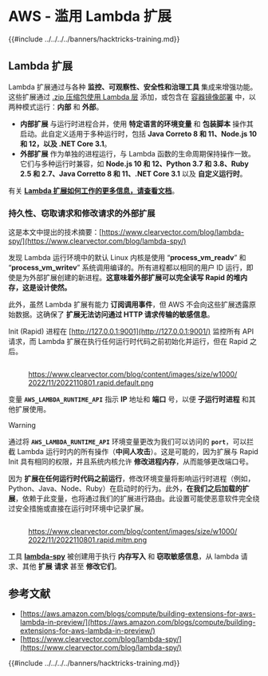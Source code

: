 # AWS - 滥用 Lambda 扩展

{{#include ../../../../banners/hacktricks-training.md}}

## Lambda 扩展

Lambda 扩展通过与各种 **监控、可观察性、安全性和治理工具** 集成来增强功能。这些扩展通过 [.zip 压缩包使用 Lambda 层](https://docs.aws.amazon.com/lambda/latest/dg/configuration-layers.html) 添加，或包含在 [容器镜像部署](https://aws.amazon.com/blogs/compute/working-with-lambda-layers-and-extensions-in-container-images/) 中，以两种模式运行：**内部** 和 **外部**。

- **内部扩展** 与运行时进程合并，使用 **特定语言的环境变量** 和 **包装脚本** 操作其启动。此自定义适用于多种运行时，包括 **Java Correto 8 和 11、Node.js 10 和 12，以及 .NET Core 3.1**。
- **外部扩展** 作为单独的进程运行，与 Lambda 函数的生命周期保持操作一致。它们与多种运行时兼容，如 **Node.js 10 和 12、Python 3.7 和 3.8、Ruby 2.5 和 2.7、Java Corretto 8 和 11、.NET Core 3.1** 以及 **自定义运行时**。

有关 [**Lambda 扩展如何工作的更多信息，请查看文档**](https://docs.aws.amazon.com/lambda/latest/dg/runtimes-extensions-api.html)。

### 持久性、窃取请求和修改请求的外部扩展

这是本文中提出的技术摘要：[https://www.clearvector.com/blog/lambda-spy/](https://www.clearvector.com/blog/lambda-spy/)

发现 Lambda 运行环境中的默认 Linux 内核是使用 “**process_vm_readv**” 和 “**process_vm_writev**” 系统调用编译的。所有进程都以相同的用户 ID 运行，即使是为外部扩展创建的新进程。**这意味着外部扩展可以完全读写 Rapid 的堆内存，这是设计使然。**

此外，虽然 Lambda 扩展有能力 **订阅调用事件**，但 AWS 不会向这些扩展透露原始数据。这确保了 **扩展无法访问通过 HTTP 请求传输的敏感信息**。

Init (Rapid) 进程在 [http://127.0.0.1:9001](http://127.0.0.1:9001/) 监控所有 API 请求，而 Lambda 扩展在执行任何运行时代码之前初始化并运行，但在 Rapid 之后。

<figure><img src="../../../../images/image (254).png" alt=""><figcaption><p><a href="https://www.clearvector.com/blog/content/images/size/w1000/2022/11/2022110801.rapid.default.png">https://www.clearvector.com/blog/content/images/size/w1000/2022/11/2022110801.rapid.default.png</a></p></figcaption></figure>

变量 **`AWS_LAMBDA_RUNTIME_API`** 指示 **IP** 地址和 **端口** 号，以便 **子运行时进程** 和其他扩展使用。

> [!WARNING]
> 通过将 **`AWS_LAMBDA_RUNTIME_API`** 环境变量更改为我们可以访问的 **`port`**，可以拦截 Lambda 运行时内的所有操作（**中间人攻击**）。这是可能的，因为扩展与 Rapid Init 具有相同的权限，并且系统内核允许 **修改进程内存**，从而能够更改端口号。

因为 **扩展在任何运行时代码之前运行**，修改环境变量将影响运行时进程（例如，Python、Java、Node、Ruby）在启动时的行为。此外，**在我们之后加载的扩展**，依赖于此变量，也将通过我们的扩展进行路由。此设置可能使恶意软件完全绕过安全措施或直接在运行时环境中记录扩展。

<figure><img src="../../../../images/image (267).png" alt=""><figcaption><p><a href="https://www.clearvector.com/blog/content/images/size/w1000/2022/11/2022110801.rapid.mitm.png">https://www.clearvector.com/blog/content/images/size/w1000/2022/11/2022110801.rapid.mitm.png</a></p></figcaption></figure>

工具 [**lambda-spy**](https://github.com/clearvector/lambda-spy) 被创建用于执行 **内存写入** 和 **窃取敏感信息**，从 lambda 请求、其他 **扩展** **请求** 甚至 **修改它们**。

## 参考文献

- [https://aws.amazon.com/blogs/compute/building-extensions-for-aws-lambda-in-preview/](https://aws.amazon.com/blogs/compute/building-extensions-for-aws-lambda-in-preview/)
- [https://www.clearvector.com/blog/lambda-spy/](https://www.clearvector.com/blog/lambda-spy/)

{{#include ../../../../banners/hacktricks-training.md}}
